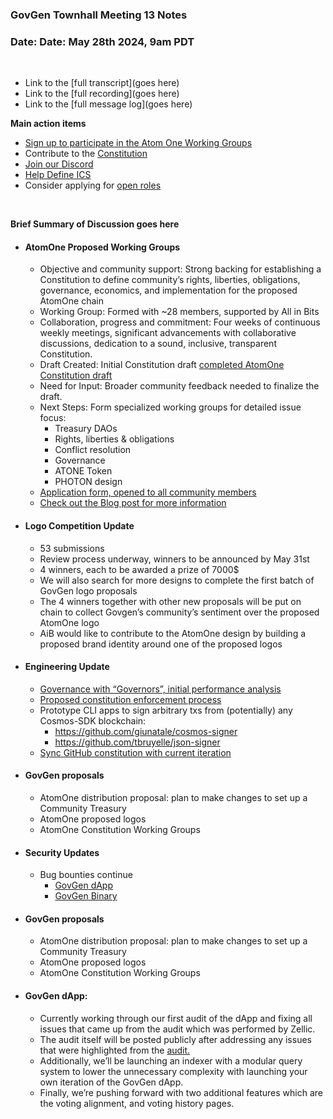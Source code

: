 ### **GovGen Townhall Meeting 13 Notes**

### Date: Date: May 28th 2024, 9am PDT
<br> 

- Link to the [full transcript](goes here)
- Link to the [full recording](goes here)
- Link to the [full message log](goes here)


**Main action items**

- [Sign up to participate in the Atom One Working Groups](https://docs.google.com/forms/d/e/1FAIpQLScMUf_Jp7iWDObx5efWEwn4wCF08Z3JjkJd0_XzdHI_ZKEzRA/viewform?usp=pp_url)
- Contribute to the [Constitution](https://github.com/atomone-hub/genesis/blob/a9b9d9d5a2440fb623d3bad3c672ae4754377b00/CONSTITUTION.md)
- [Join our Discord](https://discord.gg/atomone)
- [Help Define ICS](https://github.com/atomone-hub/genesis/issues/66)
- Consider applying for [open roles](https://jobs.lever.co/allinbits)

<BR>

**Brief Summary of Discussion goes here**

- #### AtomOne Proposed Working Groups
  - Objective and community support: Strong backing for establishing a Constitution to define community’s rights, liberties, obligations, governance, economics, and implementation for the proposed AtomOne chain
  - Working Group: Formed with ~28 members, supported by All in Bits
  - Collaboration, progress and commitment: Four weeks of continuous weekly meetings, significant advancements with collaborative discussions, dedication to a sound, inclusive, transparent Constitution.
  - Draft Created: Initial Constitution draft [completed AtomOne Constitution draft](https://docs.google.com/document/d/15245A70C8QfDEDvh_iZ2jYCtba1cGZ1HXCWM-NS-Mo0/edit)
  - Need for Input: Broader community feedback needed to finalize the draft.
  - Next Steps: Form specialized working groups for detailed issue focus:
    - Treasury DAOs
    - Rights, liberties & obligations
    - Conflict resolution
    - Governance
    - ATONE Token
    - PHOTON design
  - [Application form, opened to all community members](https://docs.google.com/forms/d/e/1FAIpQLScMUf_Jp7iWDObx5efWEwn4wCF08Z3JjkJd0_XzdHI_ZKEzRA/viewform?usp=pp_url)
  - [Check out the Blog post for more information](link)
  
- #### Logo Competition Update
  - 53 submissions
  - Review process underway, winners to be announced by May 31st
  - 4 winners, each to be awarded a prize of 7000$
  - We will also search for more designs to complete the first batch of GovGen logo proposals
  - The 4 winners together with other new proposals will be put on chain to collect Govgen’s community’s sentiment over the proposed AtomOne logo
  - AiB would like to contribute to the AtomOne design by building a proposed brand identity around one of the proposed logos

- #### Engineering Update
  - [Governance with “Governors”, initial performance analysis](https://gist.github.com/giunatale/95e9b43f6e265ba32b29e2769f7b8a37)  
  - [Proposed constitution enforcement process](https://gist.github.com/giunatale/8d0056633de95b2956b0330a24bde9ad)  
  - Prototype CLI apps to sign arbitrary txs from (potentially) any Cosmos-SDK blockchain:
    - https://github.com/giunatale/cosmos-signer 
    - https://github.com/tbruyelle/json-signer
  - [Sync GitHub constitution with current iteration](https://github.com/atomone-hub/genesis/pull/175 ) 

- #### GovGen proposals
  - AtomOne distribution proposal: plan to make changes to set up a Community Treasury 
  - AtomOne proposed logos
  - AtomOne Constitution Working Groups


- #### Security Updates
  - Bug bounties continue
    - [GovGen dApp](https://hackenproof.com/all-in-bits/govgen-governance-dapp) 
    - [GovGen Binary](https://hackenproof.com/all-in-bits/govgen) 

- #### GovGen proposals
  - AtomOne distribution proposal: plan to make changes to set up a Community Treasury 
  - AtomOne proposed logos
  - AtomOne Constitution Working Groups

- #### GovGen dApp:
  - Currently working through our first audit of the dApp and fixing all issues that came up from the audit which was performed by Zellic.
  - The audit itself will be posted publicly after addressing any issues that were highlighted from the [audit.](https://github.com/allinbits/govgen-governance-dapp)
  - Additionally, we’ll be launching an indexer with a modular query system to lower the unnecessary complexity with launching your own iteration of the GovGen dApp.
  - Finally, we’re pushing forward with two additional features which are the voting alignment, and voting history pages.

